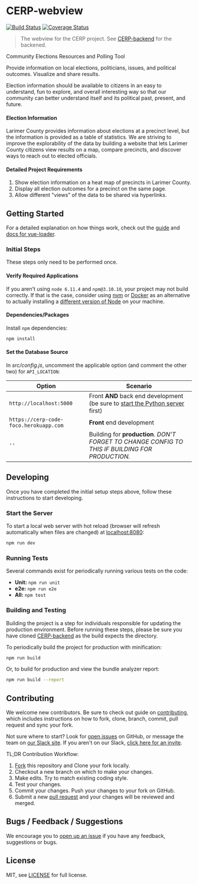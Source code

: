 # CERP-webview

[![Build Status](https://travis-ci.org/CodeForFoco/CERP-webview.svg?branch=master)](https://travis-ci.org/CodeForFoco/CERP-webview)
[![Coverage Status](https://coveralls.io/repos/github/CodeForFoco/CERP-webview/badge.svg?branch=master)](https://coveralls.io/github/CodeForFoco/CERP-webview?branch=master)

> The webview for the CERP project.
> See [CERP-backend][backend] for the backened.

Community Elections Resources and Polling Tool

Provide information on local elections, politicians, issues, and political outcomes. Visualize and share results.

Election information should be available to citizens in an easy to understand, fun to explore, and overall interesting way so that our community can better understand itself and its political past, present, and future.

#### Election Information

Larimer County provides information about elections at a precinct level, but the information is provided as a table of statistics. We are striving to improve the explorability of the data by building a website that lets Larimer County citizens view results on a map, compare precincts, and discover ways to reach out to elected officials.

#### Detailed Project Requirements

1. Show election information on a heat map of precincts in Larimer County.
2. Display all election outcomes for a precinct on the same page.
3. Allow different "views" of the data to be shared via hyperlinks.

## Getting Started

For a detailed explanation on how things work, check out the [guide](vue-webpack) and [docs for vue-loader](vue-loader-docs).

### Initial Steps

These steps only need to be performed once.

#### Verify Required Applications

If you aren't using `node 6.11.4` and `npm@3.10.10`, your project may not build correctly.  If that is the case, consider using [nvm][nvm] or [Docker][docker] as an alternative to actually installing a [different version of Node][node-releases] on your machine.

#### Dependencies/Packages

Install `npm` dependencies:

``` bash
npm install
```

#### Set the Database Source

In *src/config.js*, uncomment the applicable option (and comment the other two) for `API_LOCATION`:

| Option                                 | Scenario                                                                                     |
|----------------------------------------|----------------------------------------------------------------------------------------------|
| `http://localhost:5000`                | Front **AND** back end development (be sure to [start the Python server][backend-serve] first)   |
| `https://cerp-code-foco.herokuapp.com` | **Front** end development                                                                        |
| `''`                                   | Building for **production**. *DON'T FORGET TO CHANGE CONFIG TO THIS IF BUILDING FOR PRODUCTION.* |

## Developing

Once you have completed the initial setup steps above, follow these instructions to start developing.

### Start the Server

To start a local web server with hot reload (browser will refresh automatically when files are changed) at [localhost:8080](http://localhost:8080):

``` bash
npm run dev
```

### Running Tests

Several commands exist for periodically running various tests on the code:

- **Unit:** `npm run unit`
- **e2e:** `npm run e2e`
- **All:** `npm test`

### Building and Testing

Building the project is a step for individuals responsible for updating the production environment. Before running these steps, please be sure you have cloned [CERP-backend][backend] as the build expects the directory.

To periodically build the project for production with minification:

```bash
npm run build
```

Or, to build for production and view the bundle analyzer report:

```bash
npm run build --report
```

## Contributing

We welcome new contributors.  Be sure to check out guide on [contributing][contributing], which includes instructions on how to fork, clone, branch, commit, pull request and sync your fork.

Not sure where to start? Look for [open issues][githubissue] on GitHub, or message the team on [our Slack site][slack]. If you aren't on our Slack, [click here for an invite][slackinvite].

TL;DR Contribution Workflow:

1. [Fork][fork] this repository and Clone your fork locally.
1. Checkout a new branch on which to make your changes.
1. Make edits. Try to match existing coding style.
1. Test your changes.
1. Commit your changes. Push your changes to your fork on GitHub.
1. Submit a new [pull request][pullrequest] and your changes will be reviewed and merged.


## Bugs / Feedback / Suggestions

We encourage you to [open up an issue][newissue] if you have any feedback, suggestions or bugs.

## License

MIT, see [LICENSE](/LICENSE) for full license.

[slack]: https://codeforfoco.slack.com/
[slackinvite]: https://codeforfocoslack.herokuapp.com
[fork]: https://help.github.com/articles/fork-a-repo/
[forkthisrepo]: https://github.com/CodeForFoco/CERP-webview#fork-destination-box
[contributing]: https://github.com/CodeForFoco/org/blob/master/CONTRIBUTING.md
[githubissue]: https://github.com/CodeForFoco/CERP-webview/issues
[newissue]: https://github.com/CodeForFoco/CERP-webview/issues/new
[pullrequest]: https://github.com/CodeForFoco/CERP-webview/pulls
[backend]: https://github.com/CodeForFoco/CERP-backend
[backend-serve]: https://github.com/CodeForFoco/CERP-backend#start-the-server
[docker]: https://www.docker.com/
[nvm]: https://github.com/creationix/nvm
[node-releases]: https://nodejs.org/en/download/releases/
[vue-webpack]: http://vuejs-templates.github.io/webpack/
[vue-loader-docs]: http://vuejs.github.io/vue-loader
